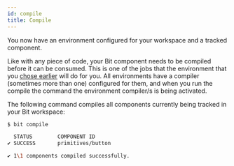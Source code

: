 ```yaml
---
id: compile
title: Compile
---
```


You now have an environment configured for your workspace and a tracked component.  

Like with any piece of code, your Bit component needs to be compiled before it can be consumed. This is one of the jobs that the environment that you [chose earlier](/docs/bit-basics/choose-dev-env) will do for you. All environments have a compiler (sometimes more than one) configured for them, and when you run the compile the command the environment compiler/s is being activated.

The following command compiles all components currently being tracked in your Bit workspace:

```sh
$ bit compile

  STATUS        COMPONENT ID
✔ SUCCESS       primitives/button

✔ 1\1 components compiled successfully.
```
